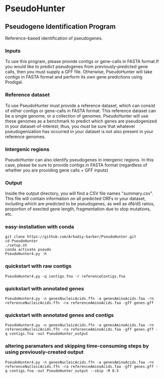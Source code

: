 # PseudoHunter
## Pseudogene Identification Program 
Reference-based identification of pseudogenes.

### Inputs
To use this program, please provide contigs or gene-calls in FASTA format.If you would like to predict pseudogenes from previously-predicted gene calls, then you must supply a GFF file. Otherwise, PseudoHunter will take contigs in FASTA format and perform its own gene predictions using Prodigal.

### Reference dataset
To use PseudoHunter must provide a reference dataset, which can consist of either contigs or gene-calls in FASTA format. This reference dataset can be a single genome, or a collection of genomes. PseudoHunter will use these genomes as a benchmark to predict which genes are pseudogenized in your dataset-of-interest; thus, you must be sure that whatever pseudogenization has occurred in your dataset is not also present in your reference genomes.

### Intergenic regions
PseudoHunter can also identify pseudogenes in intergenic regions. In this case, please be sure to provide contigs in FASTA format (regardless of whether you are providing gene calls + GFF inputs)

### Output
Inside the output directory, you will find a CSV file names "summary.csv". This file will contain information on all predicted ORFs in your dataset, including which are predicted to be pseudogenes, as well as dN/dS ratios, proportion of exected gene length, fragmentation due to stop mutations, etc.


### easy-installation with conda
    git clone https://github.com/Arkadiy-Garber/PseudoHunter.git
    cd PseudoHunter
    ./setup.sh
    conda activate pseudo
    PseudoHunter4.py -h

### quickstart with raw contigs
    PseudoHunter4.py -q contigs.fna -r referenceContigs.fna

### quickstart with annotated genes
    PseudoHunter4.py -n genesNucleicAcids.ffn -a genesAminoAcids.faa -rn referenceNucleicAcids.ffn -ra referenceAminoAcids.faa -gff genes.gff
    
### quickstart with annotated genes and contigs
    PseudoHunter4.py -n genesNucleicAcids.ffn -a genesAminoAcids.faa -rn referenceNucleicAcids.ffn -ra referenceAminoAcids.faa -gff genes.gff -q contigs.fna -out PseudoHunter_output

### altering paramaters and skipping time-consuming steps by using previously-created output
    PseudoHunter4.py -n genesNucleicAcids.ffn -a genesAminoAcids.faa -rn referenceNucleicAcids.ffn -ra referenceAminoAcids.faa -gff genes.gff -q contigs.fna -out PseudoHunter_output --skip -M 0.5

